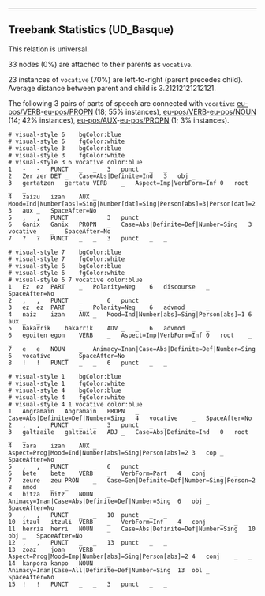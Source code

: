 

--------------------------------------------------------------------------------

## Treebank Statistics (UD_Basque)

This relation is universal.

33 nodes (0%) are attached to their parents as `vocative`.

23 instances of `vocative` (70%) are left-to-right (parent precedes child).
Average distance between parent and child is 3.21212121212121.

The following 3 pairs of parts of speech are connected with `vocative`: [eu-pos/VERB]()-[eu-pos/PROPN]() (18; 55% instances), [eu-pos/VERB]()-[eu-pos/NOUN]() (14; 42% instances), [eu-pos/AUX]()-[eu-pos/PROPN]() (1; 3% instances).


~~~ conllu
# visual-style 6	bgColor:blue
# visual-style 6	fgColor:white
# visual-style 3	bgColor:blue
# visual-style 3	fgColor:white
# visual-style 3 6 vocative	color:blue
1	-	-	PUNCT	_	_	3	punct	_	_
2	Zer	zer	DET	_	Case=Abs|Definite=Ind	3	obj	_	_
3	gertatzen	gertatu	VERB	_	Aspect=Imp|VerbForm=Inf	0	root	_	_
4	zaizu	izan	AUX	_	Mood=Ind|Number[abs]=Sing|Number[dat]=Sing|Person[abs]=3|Person[dat]=2	3	aux	_	SpaceAfter=No
5	,	,	PUNCT	_	_	3	punct	_	_
6	Ganix	Ganix	PROPN	_	Case=Abs|Definite=Def|Number=Sing	3	vocative	_	SpaceAfter=No
7	?	?	PUNCT	_	_	3	punct	_	_

~~~


~~~ conllu
# visual-style 7	bgColor:blue
# visual-style 7	fgColor:white
# visual-style 6	bgColor:blue
# visual-style 6	fgColor:white
# visual-style 6 7 vocative	color:blue
1	Ez	ez	PART	_	Polarity=Neg	6	discourse	_	SpaceAfter=No
2	,	,	PUNCT	_	_	6	punct	_	_
3	ez	ez	PART	_	Polarity=Neg	6	advmod	_	_
4	naiz	izan	AUX	_	Mood=Ind|Number[abs]=Sing|Person[abs]=1	6	aux	_	_
5	bakarrik	bakarrik	ADV	_	_	6	advmod	_	_
6	egoiten	egon	VERB	_	Aspect=Imp|VerbForm=Inf	0	root	_	_
7	e	e	NOUN	_	Animacy=Inan|Case=Abs|Definite=Def|Number=Sing	6	vocative	_	SpaceAfter=No
8	!	!	PUNCT	_	_	6	punct	_	_

~~~


~~~ conllu
# visual-style 1	bgColor:blue
# visual-style 1	fgColor:white
# visual-style 4	bgColor:blue
# visual-style 4	fgColor:white
# visual-style 4 1 vocative	color:blue
1	Angramain	Angramain	PROPN	_	Case=Abs|Definite=Def|Number=Sing	4	vocative	_	SpaceAfter=No
2	,	,	PUNCT	_	_	3	punct	_	_
3	galtzaile	galtzaile	ADJ	_	Case=Abs|Definite=Ind	0	root	_	_
4	zara	izan	AUX	_	Aspect=Prog|Mood=Ind|Number[abs]=Sing|Person[abs]=2	3	cop	_	SpaceAfter=No
5	,	,	PUNCT	_	_	6	punct	_	_
6	bete	bete	VERB	_	VerbForm=Part	4	conj	_	_
7	zeure	zeu	PRON	_	Case=Gen|Definite=Def|Number=Sing|Person=2	8	nmod	_	_
8	hitza	hitz	NOUN	_	Animacy=Inan|Case=Abs|Definite=Def|Number=Sing	6	obj	_	SpaceAfter=No
9	,	,	PUNCT	_	_	10	punct	_	_
10	itzul	itzuli	VERB	_	VerbForm=Inf	4	conj	_	_
11	herria	herri	NOUN	_	Case=Abs|Definite=Def|Number=Sing	10	obj	_	SpaceAfter=No
12	,	,	PUNCT	_	_	13	punct	_	_
13	zoaz	joan	VERB	_	Aspect=Prog|Mood=Imp|Number[abs]=Sing|Person[abs]=2	4	conj	_	_
14	kanpora	kanpo	NOUN	_	Animacy=Inan|Case=All|Definite=Def|Number=Sing	13	obl	_	SpaceAfter=No
15	!	!	PUNCT	_	_	3	punct	_	_

~~~


